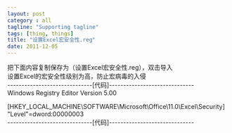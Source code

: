 ```yaml
---
layout: post
category : all
tagline: "Supporting tagline"
tags: [thing, things]
title: "设置Excel宏安全性.reg"
date: 2011-12-05
---
```

把下面内容复制保存为（设置Excel宏安全性.reg），双击导入  
设置Excel的宏安全性级别为高，防止宏病毒的入侵  
\-\-\-\-\-\-\-\-\-\-\-\-\-\-\-\-\-\-\-\-\-\-\-\-\-\-\-\-\-\-\[代码\]\-\-\-\-\-\-\-\-\-\-\-\-\-\-\-\-\-\-\-\-\-\-\-\-\-\-\-\-\-\-  
Windows Registry Editor Version 5.00  
  
\[HKEY\_LOCAL\_MACHINE\SOFTWARE\Microsoft\Office\11.0\Excel\Security\]  
&quot;Level&quot;\=dword:00000003  
\-\-\-\-\-\-\-\-\-\-\-\-\-\-\-\-\-\-\-\-\-\-\-\-\-\-\-\-\-\-\[代码\]\-\-\-\-\-\-\-\-\-\-\-\-\-\-\-\-\-\-\-\-\-\-\-\-\-\-\-\-\-\-  
